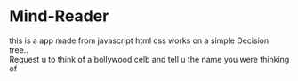 # Mind-Reader
this is a app made from javascript html css
works on a simple Decision tree..  
Request u to think of a bollywood celb and tell u the name you were thinking of
